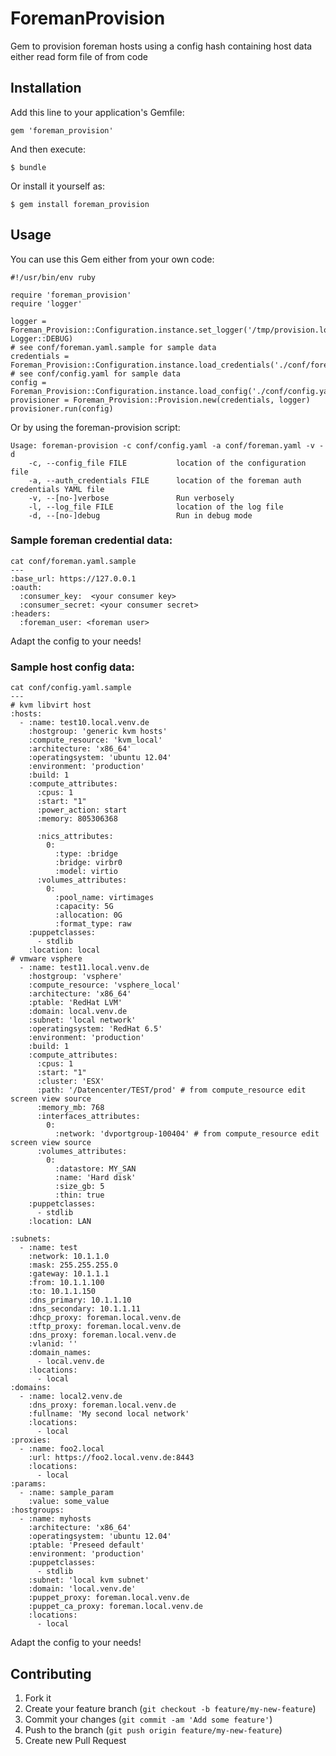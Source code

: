 # ForemanProvision

Gem to provision foreman hosts using a config hash containing host data either read form file of from code

## Installation

Add this line to your application's Gemfile:

    gem 'foreman_provision'

And then execute:

    $ bundle

Or install it yourself as:

    $ gem install foreman_provision

## Usage

You can use this Gem either from your own code:

    #!/usr/bin/env ruby
    
    require 'foreman_provision'
    require 'logger'
    
    logger = Foreman_Provision::Configuration.instance.set_logger('/tmp/provision.log', Logger::DEBUG)
    # see conf/foreman.yaml.sample for sample data
    credentials = Foreman_Provision::Configuration.instance.load_credentials('./conf/foreman.yaml')
    # see conf/config.yaml for sample data
    config = Foreman_Provision::Configuration.instance.load_config('./conf/config.yaml')
    provisioner = Foreman_Provision::Provision.new(credentials, logger)
    provisioner.run(config)

Or by using the foreman-provision script:

    Usage: foreman-provision -c conf/config.yaml -a conf/foreman.yaml -v -d
        -c, --config_file FILE           location of the configuration file
        -a, --auth_credentials FILE      location of the foreman auth credentials YAML file
        -v, --[no-]verbose               Run verbosely
        -l, --log_file FILE              location of the log file
        -d, --[no-]debug                 Run in debug mode
    
### Sample foreman credential data:

    cat conf/foreman.yaml.sample
    ---
    :base_url: https://127.0.0.1
    :oauth:
      :consumer_key:  <your consumer key>
      :consumer_secret: <your consumer secret>
    :headers:
      :foreman_user: <foreman user>
Adapt the config to your needs!


### Sample host config data:

    cat conf/config.yaml.sample
    ---
	# kvm libvirt host
	:hosts:
	  - :name: test10.local.venv.de
		:hostgroup: 'generic kvm hosts'
		:compute_resource: 'kvm_local'
		:architecture: 'x86_64'
		:operatingsystem: 'ubuntu 12.04'
		:environment: 'production'
		:build: 1
		:compute_attributes:
		  :cpus: 1
		  :start: "1"
		  :power_action: start
		  :memory: 805306368

		  :nics_attributes:
			0:
			  :type: :bridge
			  :bridge: virbr0
			  :model: virtio
		  :volumes_attributes:
			0:
			  :pool_name: virtimages
			  :capacity: 5G
			  :allocation: 0G
			  :format_type: raw
		:puppetclasses:
		  - stdlib
		:location: local
	# vmware vsphere
	  - :name: test11.local.venv.de
		:hostgroup: 'vsphere'
		:compute_resource: 'vsphere_local'
		:architecture: 'x86_64'
		:ptable: 'RedHat LVM'
		:domain: local.venv.de
		:subnet: 'local network'
		:operatingsystem: 'RedHat 6.5'
		:environment: 'production'
		:build: 1
		:compute_attributes:
		  :cpus: 1
		  :start: "1"
		  :cluster: 'ESX'
		  :path: '/Datencenter/TEST/prod' # from compute_resource edit screen view source
		  :memory_mb: 768
		  :interfaces_attributes:
			0:
			  :network: 'dvportgroup-100404' # from compute_resource edit screen view source
		  :volumes_attributes:
			0:
			  :datastore: MY_SAN
			  :name: 'Hard disk'
			  :size_gb: 5
			  :thin: true
		:puppetclasses:
		  - stdlib
		:location: LAN

	:subnets:
	  - :name: test
		:network: 10.1.1.0
		:mask: 255.255.255.0
		:gateway: 10.1.1.1
		:from: 10.1.1.100
		:to: 10.1.1.150
		:dns_primary: 10.1.1.10
		:dns_secondary: 10.1.1.11
		:dhcp_proxy: foreman.local.venv.de
		:tftp_proxy: foreman.local.venv.de
		:dns_proxy: foreman.local.venv.de
		:vlanid: ''
		:domain_names:
		  - local.venv.de
		:locations:
		  - local
	:domains:
	  - :name: local2.venv.de
		:dns_proxy: foreman.local.venv.de
		:fullname: 'My second local network'
		:locations:
		  - local
	:proxies:
	  - :name: foo2.local
		:url: https://foo2.local.venv.de:8443
		:locations:
		  - local
	:params:
	  - :name: sample_param
		:value: some_value
	:hostgroups:
	  - :name: myhosts
		:architecture: 'x86_64'
		:operatingsystem: 'ubuntu 12.04'
		:ptable: 'Preseed default'
		:environment: 'production'
		:puppetclasses:
		  - stdlib
		:subnet: 'local kvm subnet'
		:domain: 'local.venv.de'
		:puppet_proxy: foreman.local.venv.de
		:puppet_ca_proxy: foreman.local.venv.de
		:locations:
		  - local 
Adapt the config to your needs!


## Contributing

1. Fork it
2. Create your feature branch (`git checkout -b feature/my-new-feature`)
3. Commit your changes (`git commit -am 'Add some feature'`)
4. Push to the branch (`git push origin feature/my-new-feature`)
5. Create new Pull Request
